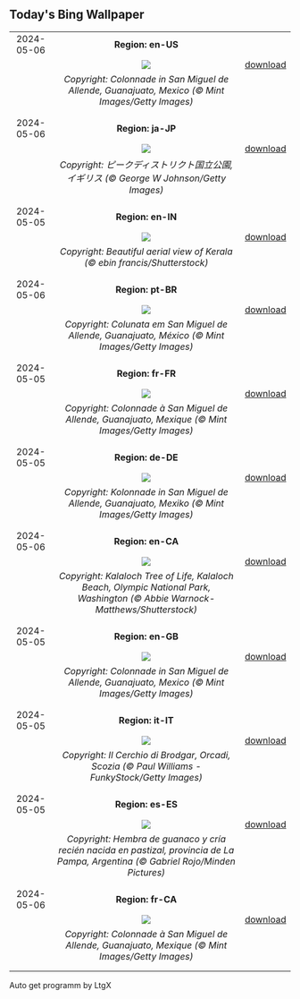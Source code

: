 ## Today's Bing Wallpaper
|      |      |      |
| :----: | :----: | :----: |
|2024-05-06|**Region: en-US**||
||![](https://www.bing.com/th?id=OHR.SanMiguelAllende_EN-US9621237021_UHD.jpg&pid=hp&w=1152&h=648&rs=1&c=4)| [download](https://www.bing.com/th?id=OHR.SanMiguelAllende_EN-US9621237021_UHD.jpg)|
||*Copyright: Colonnade in San Miguel de Allende, Guanajuato, Mexico (© Mint Images/Getty Images)*
||
|||
|2024-05-06|**Region: ja-JP**||
||![](https://www.bing.com/th?id=OHR.TheRoachesPeakDistrict_JA-JP3004843172_UHD.jpg&pid=hp&w=1152&h=648&rs=1&c=4)| [download](https://www.bing.com/th?id=OHR.TheRoachesPeakDistrict_JA-JP3004843172_UHD.jpg)|
||*Copyright: ピークディストリクト国立公園, イギリス (© George W Johnson/Getty Images)*
||
|||
|2024-05-05|**Region: en-IN**||
||![](https://www.bing.com/th?id=OHR.KeralaRiver_EN-IN0661487977_UHD.jpg&pid=hp&w=1152&h=648&rs=1&c=4)| [download](https://www.bing.com/th?id=OHR.KeralaRiver_EN-IN0661487977_UHD.jpg)|
||*Copyright: Beautiful aerial view of Kerala (© ebin francis/Shutterstock)*
||
|||
|2024-05-06|**Region: pt-BR**||
||![](https://www.bing.com/th?id=OHR.SanMiguelAllende_PT-BR8483156225_UHD.jpg&pid=hp&w=1152&h=648&rs=1&c=4)| [download](https://www.bing.com/th?id=OHR.SanMiguelAllende_PT-BR8483156225_UHD.jpg)|
||*Copyright: Colunata em San Miguel de Allende, Guanajuato, México (© Mint Images/Getty Images)*
||
|||
|2024-05-05|**Region: fr-FR**||
||![](https://www.bing.com/th?id=OHR.SanMiguelAllende_FR-FR6896201862_UHD.jpg&pid=hp&w=1152&h=648&rs=1&c=4)| [download](https://www.bing.com/th?id=OHR.SanMiguelAllende_FR-FR6896201862_UHD.jpg)|
||*Copyright: Colonnade à San Miguel de Allende, Guanajuato, Mexique (© Mint Images/Getty Images)*
||
|||
|2024-05-05|**Region: de-DE**||
||![](https://www.bing.com/th?id=OHR.SanMiguelAllende_DE-DE2308730889_UHD.jpg&pid=hp&w=1152&h=648&rs=1&c=4)| [download](https://www.bing.com/th?id=OHR.SanMiguelAllende_DE-DE2308730889_UHD.jpg)|
||*Copyright: Kolonnade in San Miguel de Allende, Guanajuato, Mexiko (© Mint Images/Getty Images)*
||
|||
|2024-05-06|**Region: en-CA**||
||![](https://www.bing.com/th?id=OHR.KalalochTree_EN-CA6384901158_UHD.jpg&pid=hp&w=1152&h=648&rs=1&c=4)| [download](https://www.bing.com/th?id=OHR.KalalochTree_EN-CA6384901158_UHD.jpg)|
||*Copyright: Kalaloch Tree of Life, Kalaloch Beach, Olympic National Park, Washington (© Abbie Warnock-Matthews/Shutterstock)*
||
|||
|2024-05-05|**Region: en-GB**||
||![](https://www.bing.com/th?id=OHR.SanMiguelAllende_EN-GB7729877471_UHD.jpg&pid=hp&w=1152&h=648&rs=1&c=4)| [download](https://www.bing.com/th?id=OHR.SanMiguelAllende_EN-GB7729877471_UHD.jpg)|
||*Copyright: Colonnade in San Miguel de Allende, Guanajuato, Mexico (© Mint Images/Getty Images)*
||
|||
|2024-05-05|**Region: it-IT**||
||![](https://www.bing.com/th?id=OHR.OrkneyStones_IT-IT2078101217_UHD.jpg&pid=hp&w=1152&h=648&rs=1&c=4)| [download](https://www.bing.com/th?id=OHR.OrkneyStones_IT-IT2078101217_UHD.jpg)|
||*Copyright: Il Cerchio di Brodgar, Orcadi, Scozia (© Paul Williams - FunkyStock/Getty Images)*
||
|||
|2024-05-05|**Region: es-ES**||
||![](https://www.bing.com/th?id=OHR.GuanacoMother_ES-ES1631881267_UHD.jpg&pid=hp&w=1152&h=648&rs=1&c=4)| [download](https://www.bing.com/th?id=OHR.GuanacoMother_ES-ES1631881267_UHD.jpg)|
||*Copyright: Hembra de guanaco y cría recién nacida en pastizal, provincia de La Pampa, Argentina (© Gabriel Rojo/Minden Pictures)*
||
|||
|2024-05-06|**Region: fr-CA**||
||![](https://www.bing.com/th?id=OHR.SanMiguelAllende_FR-CA8646700172_UHD.jpg&pid=hp&w=1152&h=648&rs=1&c=4)| [download](https://www.bing.com/th?id=OHR.SanMiguelAllende_FR-CA8646700172_UHD.jpg)|
||*Copyright: Colonnade à San Miguel de Allende, Guanajuato, Mexique (© Mint Images/Getty Images)*
||
|||

Auto get programm by LtgX
